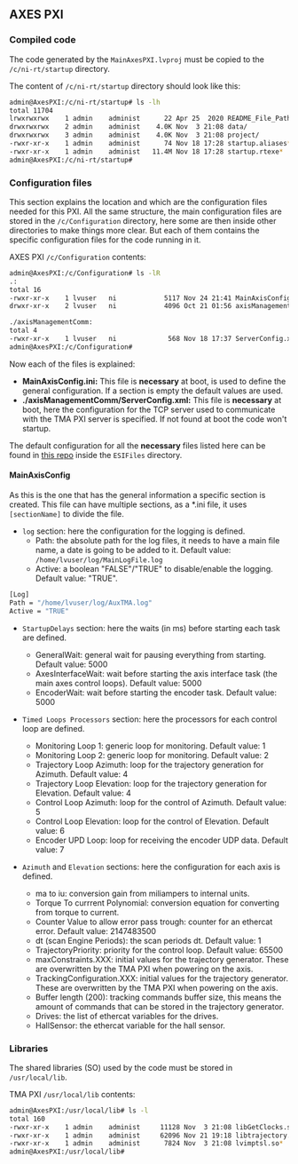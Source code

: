 ## AXES PXI

### Compiled code

The code generated by the `MainAxesPXI.lvproj` must be copied to the `/c/ni-rt/startup` directory.

The content of `/c/ni-rt/startup` directory should look like this:

```bash
admin@AxesPXI:/c/ni-rt/startup# ls -lh
total 11704
lrwxrwxrwx    1 admin    administ      22 Apr 25  2020 README_File_Paths.txt -> /README_File_Paths.txt
drwxrwxrwx    2 admin    administ    4.0K Nov  3 21:08 data/
drwxrwxrwx    3 admin    administ    4.0K Nov  3 21:08 project/
-rwxr-xr-x    1 admin    administ      74 Nov 18 17:28 startup.aliases*
-rwxr-xr-x    1 admin    administ   11.4M Nov 18 17:28 startup.rtexe*
admin@AxesPXI:/c/ni-rt/startup#
```

### Configuration files

This section explains the location and which are the configuration files needed for this PXI. All the same structure,
the main configuration files are stored in the `/c/Configuration` directory, here some are then inside other directories
to make things more clear. But each of them contains the specific configuration files for the code running in it.

AXES PXI `/c/Configuration` contents:

```bash
admin@AxesPXI:/c/Configuration# ls -lR
.:
total 16
-rwxr-xr-x    1 lvuser   ni            5117 Nov 24 21:41 MainAxisConfig.ini*
drwxr-xr-x    2 lvuser   ni            4096 Oct 21 01:56 axisManagementComm/

./axisManagementComm:
total 4
-rwxr-xr-x    1 lvuser   ni             568 Nov 18 17:37 ServerConfig.xml*
admin@AxesPXI:/c/Configuration#
```

Now each of the files is explained:

- **MainAxisConfig.ini:** This file is **necessary** at boot, is used to define the general configuration. If a section
is empty the default values are used.
- **./axisManagementComm/ServerConfig.xml:** This file is **necessary** at boot, here the configuration for the
TCP server used to communicate with the TMA PXI server is specified. If not found at boot the code won't startup.

The default configuration for all the **necessary** files listed here can be found in [this repo](https://gitlab.tekniker.es/aut/projects/3151-LSST/LabVIEWCode/PXIController)
inside the `ESIFiles` directory.

#### MainAxisConfig

As this is the one that has the general information a specific section is created. This file can have multiple sections,
as a *.ini file, it uses `[sectionName]` to divide the file.

- `log` section: here the configuration for the logging is defined.
  - Path: the absolute path for the log files, it needs to have a main file name, a date is going to be added to it.
  Default value: `/home/lvuser/log/MainLogFile.log`
  - Active: a boolean "FALSE"/"TRUE" to disable/enable the logging. Default value: "TRUE".

```bash
[Log]
Path = "/home/lvuser/log/AuxTMA.log"
Active = "TRUE"
```

- `StartupDelays` section: here the waits (in ms) before starting each task are defined.
  - GeneralWait: general wait for pausing everything from starting. Default value: 5000
  - AxesInterfaceWait: wait before starting the axis interface task (the main axes control loops). Default value: 5000
  - EncoderWait: wait before starting the encoder task. Default value: 5000

- `Timed Loops Processors` section: here the processors for each control loop are defined.
  - Monitoring Loop 1: generic loop for monitoring. Default value: 1
  - Monitoring Loop 2: generic loop for monitoring. Default value: 2
  - Trajectory Loop Azimuth: loop for the trajectory generation for Azimuth. Default value: 4
  - Trajectory Loop Elevation: loop for the trajectory generation for Elevation. Default value: 4
  - Control Loop Azimuth: loop for the control of Azimuth. Default value: 5
  - Control Loop Elevation: loop for the control of Elevation. Default value: 6
  - Encoder UPD Loop: loop for receiving the encoder UDP data. Default value: 7

- `Azimuth` and `Elevation` sections: here the configuration for each axis is defined.
  - ma to iu: conversion gain from miliampers to internal units.
  - Torque To currrent Polynomial: conversion equation for converting from torque to current.
  - Counter Value to allow error pass trough: counter for an ethercat error. Default value: 2147483500
  - dt (scan Engine Periods): the scan periods dt. Default value: 1
  - TrajectoryPriority: priority for the control loop. Default value: 65500
  - maxConstraints.XXX: initial values for the trajectory generator. These are overwritten by the TMA PXI when powering
  on the axis.
  - TrackingConfiguration.XXX: initial values for the trajectory generator. These are overwritten by the TMA PXI when
  powering on the axis.
  - Buffer length (200): tracking commands buffer size, this means the amount of commands that can be stored in the
  trajectory generator.
  - Drives: the list of ethercat variables for the drives.
  - HallSensor: the ethercat variable for the hall sensor.

### Libraries

The shared libraries (SO) used by the code must be stored in `/usr/local/lib`.

TMA PXI `/usr/local/lib` contents:

```bash
admin@AxesPXI:/usr/local/lib# ls -l
total 160
-rwxr-xr-x    1 admin    administ     11128 Nov  3 21:08 libGetClocks.so*
-rwxr-xr-x    1 admin    administ     62096 Nov 21 19:18 libtrajectory.so*
-rwxr-xr-x    1 admin    administ      7824 Nov  3 21:08 lvimptsl.so*
admin@AxesPXI:/usr/local/lib#
```
